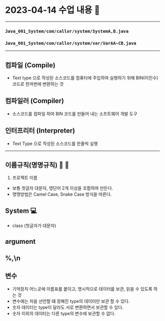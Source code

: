 # 2023-04-14 수업 내용 :foggy:   

***
### `Java_001_System/com/callor/system/SystemA,B.java`      
### `Java_001_System/com/callor/system/var/VarAA~CB.java`   

***
## 컴파일 (Compile)
- Text type 으로 작성된 소스코드를 컴퓨터에 주입하여 실행하기 위해 BIN(이진수) 코드로 한꺼번에 변환하는 것
## 컴파일러 (Compiler)
- 소스코드를 컴파일 하여 BIN 코드를 만들어 내는 소프트웨어 개발 도구
## 인터프리터 (Interpreter)
- Text Type 으로 작성된 소스코드를 한줄씩 실행
***


## 이름규칙(명명규칙) :camel: :snake: 
1. 프로젝트 이름 
- 보통 첫글자 대문자, 영단어 2개 이상을 조합하여 만든다.
- 명명방법은 Camel Case, Snake Case 방식을 따른다.
## System :computer:
- class (첫글자가 대문자)
## argument
## %,\n
## 변수
- 기억장치 어느곳에 이름표를 붙이고, 명시적으로 데이터를 보관, 읽을 수 있도록 하는 것
- 변수에는 처음 선언할 떄 정해진 type의 데이터만 보관 할 수 있다.
- 숫자 데이터는 type이 달라도 서로 변환하면서 보관할 수 있다.
- 숫자 이외의 데이터는 다른 type의 변수에 보관할 수 없다.